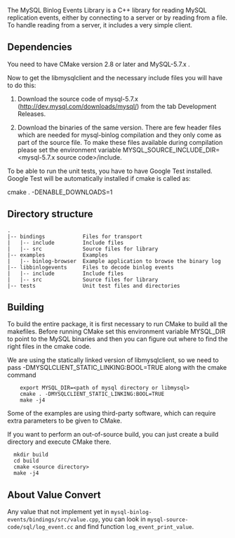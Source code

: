 The MySQL Binlog Events Library is a C++ library for reading MySQL
replication events, either by connecting to a server or by reading
from a file. To handle reading from a server, it includes a very
simple client.


Dependencies
------------

You need to have CMake version 2.8 or later and MySQL-5.7.x .

Now to get the libmysqlclient and the necessary include files you will have to
do this:

1. Download the source code of mysql-5.7.x (http://dev.mysql.com/downloads/mysql/)
   from the tab Development Releases.

2. Download the binaries of the same version. There are few header files which
   are needed for mysql-binlog compilation and they only come as part of the
   source file. To make these files available during compilation please set the
   environment variable
   MYSQL_SOURCE_INCLUDE_DIR=<mysql-5.7.x source code>/include.

To be able to run the unit tests, you have to have Google Test
installed. Google Test will be automatically installed if cmake is
called as:

   cmake . -DENABLE_DOWNLOADS=1


Directory structure
-------------------

    .
    |-- bindings            Files for transport
    |   |-- include         Include files
    |   |-- src             Source files for library
    |-- examples            Examples
    |   |-- binlog-browser  Example application to browse the binary log
    |-- libbinlogevents     Files to decode binlog events
    |   |-- include         Include files
    |   |-- src             Source files for library
    |-- tests               Unit test files and directories


Building
--------

To build the entire package, it is first necessary to run CMake to build
all the makefiles. Before running CMake set this environment variable MYSQL_DIR
to point to the MySQL binaries and then you can figure out where to find the
right files in the cmake code.

We are using the statically linked version of libmysqlclient, so we need to
pass -DMYSQLCLIENT_STATIC_LINKING:BOOL=TRUE along with the cmake command

        export MYSQL_DIR=<path of mysql directory or libmysql>
        cmake . -DMYSQLCLIENT_STATIC_LINKING:BOOL=TRUE
        make -j4

Some of the examples are using third-party software, which can require
extra parameters to be given to CMake.

If you want to perform an out-of-source build, you can just create a
build directory and execute CMake there.

      mkdir build
      cd build
      cmake <source directory>
      make -j4



About Value Convert
--------
Any value that not implement yet in `mysql-binlog-events/bindings/src/value.cpp`, you can look in `mysql-source-code/sql/log_event.cc` and find function `log_event_print_value`. 

